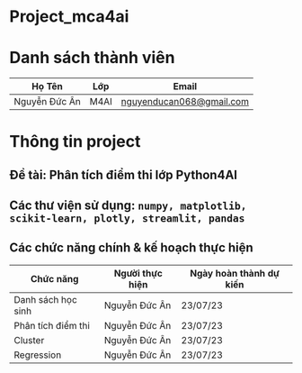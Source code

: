 # Project_mca4ai
# Danh sách thành viên
Họ Tên|Lớp|Email
-|-|-
Nguyễn Đức Ân|M4AI|nguyenducan068@gmail.com



# Thông tin project
## Đề tài: Phân tích điểm thi lớp Python4AI 
## Các thư viện sử dụng: `numpy, matplotlib, scikit-learn, plotly, streamlit, pandas`

## Các chức năng chính & kế hoạch thực hiện

Chức năng|Người thực hiện|Ngày hoàn thành dự kiến
-|-|-
Danh sách học sinh|Nguyễn Đức Ân|23/07/23
Phân tích điểm thi|Nguyễn Đức Ân|23/07/23
Cluster|Nguyễn Đức Ân|23/07/23
Regression|Nguyễn Đức Ân|23/07/23



